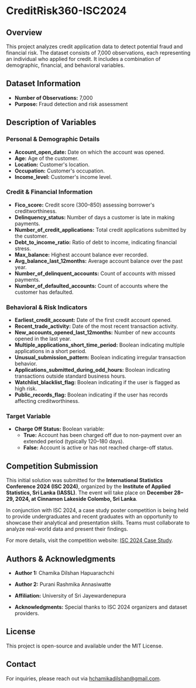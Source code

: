 # CreditRisk360-ISC2024

## Overview
This project analyzes credit application data to detect potential fraud and financial risk. The dataset consists of 7,000 observations, each representing an individual who applied for credit. It includes a combination of demographic, financial, and behavioral variables.

## Dataset Information
- **Number of Observations:** 7,000
- **Purpose:** Fraud detection and risk assessment

## Description of Variables

### Personal & Demographic Details
- **Account_open_date:** Date on which the account was opened.
- **Age:** Age of the customer.
- **Location:** Customer's location.
- **Occupation:** Customer's occupation.
- **Income_level:** Customer's income level.

### Credit & Financial Information
- **Fico_score:** Credit score (300–850) assessing borrower's creditworthiness.
- **Delinquency_status:** Number of days a customer is late in making payments.
- **Number_of_credit_applications:** Total credit applications submitted by the customer.
- **Debt_to_income_ratio:** Ratio of debt to income, indicating financial stress.
- **Max_balance:** Highest account balance ever recorded.
- **Avg_balance_last_12months:** Average account balance over the past year.
- **Number_of_delinquent_accounts:** Count of accounts with missed payments.
- **Number_of_defaulted_accounts:** Count of accounts where the customer has defaulted.

### Behavioral & Risk Indicators
- **Earliest_credit_account:** Date of the first credit account opened.
- **Recent_trade_activity:** Date of the most recent transaction activity.
- **New_accounts_opened_last_12months:** Number of new accounts opened in the last year.
- **Multiple_applications_short_time_period:** Boolean indicating multiple applications in a short period.
- **Unusual_submission_pattern:** Boolean indicating irregular transaction behavior.
- **Applications_submitted_during_odd_hours:** Boolean indicating transactions outside standard business hours.
- **Watchlist_blacklist_flag:** Boolean indicating if the user is flagged as high risk.
- **Public_records_flag:** Boolean indicating if the user has records affecting creditworthiness.

### Target Variable
- **Charge Off Status:** Boolean variable:
  - **True:** Account has been charged off due to non-payment over an extended period (typically 120–180 days).
  - **False:** Account is active or has not reached charge-off status.

## Competition Submission
This initial solution was submitted for the **International Statistics Conference 2024 (ISC 2024)**, organized by the **Institute of Applied Statistics, Sri Lanka (IASSL)**. The event will take place on **December 28–29, 2024, at Cinnamon Lakeside Colombo, Sri Lanka**.

In conjunction with ISC 2024, a case study poster competition is being held to provide undergraduates and recent graduates with an opportunity to showcase their analytical and presentation skills. Teams must collaborate to analyze real-world data and present their findings.

For more details, visit the competition website: [ISC 2024 Case Study](https://thiyangt.github.io/ISC2024.case.study/).

## Authors & Acknowledgments
- **Author 1:** Chamika Dilshan Hapuarachchi
-  **Author 2:** Purani Rashmika Annasiwatte
- **Affiliation:** University of Sri Jayewardenepura

  
- **Acknowledgments:** Special thanks to ISC 2024 organizers and dataset providers.

## License
This project is open-source and available under the MIT License.

## Contact
For inquiries, please reach out via hchamikadilshan@gmail.com.

